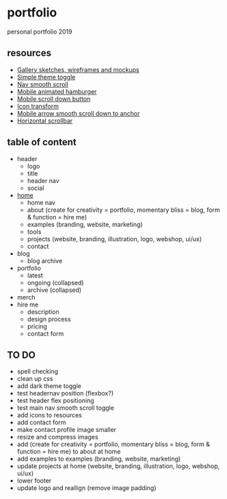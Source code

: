 # portfolio
personal portfolio 2019

## resources
- [Gallery sketches, wireframes and mockups](https://gallery.io/projects/MCHbtQVoQ2HCZdYrFhHI3s7x) 
- [Simple theme toggle](https://designshack.net/articles/css/lightsoff/)
- [Nav smooth scroll](https://codepen.io/LauraCFC/pen/JVRWNV)
- [Mobile animated hamburger](https://codepen.io/antonlydike/pen/PZPqPw) 
- [Mobile scroll down button](https://codepen.io/nxworld/pen/OyRrGy)
- [Icon transform](http://www.transformicons.com/)
- [Mobile arrow smooth scroll down to anchor](https://stackoverflow.com/questions/4198041/jquery-smooth-scroll-to-an-anchor)
- [Horizontal scrollbar](https://codeburst.io/how-to-create-horizontal-scrolling-containers-d8069651e9c6)

## table of content

- header
  * logo
  * title
  * header nav
  * social
- [home](https://github.com/LauraLjungqvist/portfolio/blob/master/home)
  * home nav
  * about (create for creativity = portfolio, momentary bliss = blog, form & function = hire me)
  * examples (branding, website, marketing)
  * tools
  * projects (website, branding, illustration, logo, webshop, ui/ux)
  * contact
- blog
  * blog archive
- portfolio
  * latest
  * ongoing (collapsed)
  * archive (collapsed)
- merch  
- hire me
  * description
  * design process
  * pricing
  * contact form
  
## TO DO

- spell checking
- clean up css
- add dark theme toggle
- test headernav position (flexbox?)
- test header flex positioning
- test main nav smooth scroll toggle
- add icons to resources
- add contact form
- make contact profile image smaller
- resize and compress images
- add (create for creativity = portfolio, momentary bliss = blog, form & function = hire me) to about at home
- add examples to examples (branding, website, marketing)
- update projects at home (website, branding, illustration, logo, webshop, ui/ux)
- lower footer
- update logo and reallign (remove image padding)
